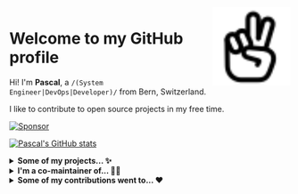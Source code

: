 <picture>
  <source media="(prefers-color-scheme: dark)" srcset="./data/peace-hand-dark.svg">
  <img alt="Peace Hand" align="right" width="140px" src="./data/peace-hand-light.svg">
</picture>

# Welcome to my GitHub profile

Hi! I'm **Pascal**, a `/(System Engineer|DevOps|Developer)/` from Bern, Switzerland.

I like to contribute to open source projects in my free time.

[![Sponsor](https://img.shields.io/static/v1?label=Sponsor&message=%E2%9D%A4&logo=github)](https://github.com/sponsors/paescuj)


[![Pascal's GitHub stats](https://github-readme-stats.vercel.app/api?username=paescuj&show_icons=true&theme=gruvbox&hide_title=true&include_all_commits=true)](https://github.com/anuraghazra/github-readme-stats)


<details><summary><strong>Some of my projects... ✨</strong></summary>

---

[paescuj](https://github.com/paescuj) / [**jaa**](https://github.com/paescuj/jaa)

> Job Application Assistant - Keep track of your ongoing job applications and impress your future employer with a unique way of applying

[![License of jaa](https://img.shields.io/github/license/paescuj/jaa?label=License)](https://github.com/paescuj/jaa)
[![Top language of jaa](https://img.shields.io/github/languages/top/paescuj/jaa)](https://github.com/paescuj/jaa)

---

[paescuj](https://github.com/paescuj) / [**universe**](https://github.com/paescuj/universe)

> My god, it's full of stars

[![License of universe](https://img.shields.io/github/license/paescuj/universe?label=License)](https://github.com/paescuj/universe)
[![Top language of universe](https://img.shields.io/github/languages/top/paescuj/universe)](https://github.com/paescuj/universe)

---

</details>


<details><summary><strong>I'm a co-maintainer of... 👨‍💻</strong></summary>

---

[open-cli-tools](https://github.com/open-cli-tools) / [**concurrently**](https://github.com/open-cli-tools/concurrently)

> Run commands concurrently. Like `npm run watch-js & npm run watch-less` but better.

[![Stars of concurrently on GitHub](https://img.shields.io/github/stars/open-cli-tools/concurrently?label=Stars&logo=github)](https://github.com/open-cli-tools/concurrently)
[![Weekly downloads of concurrently on NPM](https://img.shields.io/npm/dw/concurrently?label=Downloads&logo=npm)](https://www.npmjs.com/package/concurrently)
[![Dependent repos of concurrently](https://img.shields.io/librariesio/dependent-repos/npm/concurrently?label=Dependent%20Repos)](https://github.com/open-cli-tools/concurrently)
[![Top language of concurrently](https://img.shields.io/github/languages/top/open-cli-tools/concurrently)](https://github.com/open-cli-tools/concurrently)

---

[fkirc](https://github.com/fkirc) / [**skip-duplicate-actions**](https://github.com/fkirc/skip-duplicate-actions)

> Save time and cost when using GitHub Actions

[![Stars of skip-duplicate-actions on GitHub](https://img.shields.io/github/stars/fkirc/skip-duplicate-actions?label=Stars&logo=github)](https://github.com/fkirc/skip-duplicate-actions)
[![Top language of skip-duplicate-actions](https://img.shields.io/github/languages/top/fkirc/skip-duplicate-actions)](https://github.com/fkirc/skip-duplicate-actions)

---

</details>


<details><summary><strong>Some of my contributions went to... ❤️</strong></summary>

---

[directus](https://github.com/directus) / [**directus**](https://github.com/directus/directus)

> The Modern Data Stack 🐰 — Directus is an instant REST+GraphQL API and intuitive no-code data collaboration app for any SQL database.

[![Stars of directus on GitHub](https://img.shields.io/github/stars/directus/directus?label=Stars&logo=github)](https://github.com/directus/directus)
[![Weekly downloads of directus on NPM](https://img.shields.io/npm/dw/directus?label=Downloads&logo=npm)](https://www.npmjs.com/package/directus)
[![Top language of directus](https://img.shields.io/github/languages/top/directus/directus)](https://github.com/directus/directus)

---

[iconoir-icons](https://github.com/iconoir-icons) / [**iconoir**](https://github.com/iconoir-icons/iconoir)

> An open source icons library with 1K+ icons, supporting React, React Native, Flutter, CSS, Figma, and Framer.

[![Stars of iconoir on GitHub](https://img.shields.io/github/stars/iconoir-icons/iconoir?label=Stars&logo=github)](https://github.com/iconoir-icons/iconoir)
[![Weekly downloads of iconoir on NPM](https://img.shields.io/npm/dw/iconoir?label=Downloads&logo=npm)](https://www.npmjs.com/package/iconoir)
[![Top language of iconoir](https://img.shields.io/github/languages/top/iconoir-icons/iconoir)](https://github.com/iconoir-icons/iconoir)

---

[chdsbd](https://github.com/chdsbd) / [**kodiak**](https://github.com/chdsbd/kodiak)

> 🔮 A bot to automatically update and merge GitHub PRs

[![Stars of kodiak on GitHub](https://img.shields.io/github/stars/chdsbd/kodiak?label=Stars&logo=github)](https://github.com/chdsbd/kodiak)
[![Top language of kodiak](https://img.shields.io/github/languages/top/chdsbd/kodiak)](https://github.com/chdsbd/kodiak)

---

</details>

